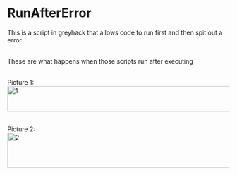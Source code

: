 # RunAfterError
This is a script in greyhack that allows code to run first and then spit out a error


<br>These are what happens when those scripts run after executing</br>

<br>Picture 1:</br>
<img width="753" height="58" alt="1" src="https://github.com/user-attachments/assets/7bb87d81-1d38-4d84-bf7e-ccbc4cbc9717" />

<br>Picture 2:</br>
<img width="509" height="79" alt="2" src="https://github.com/user-attachments/assets/1bc632a2-5b99-4ddf-ab41-3186fa82e20f" />
